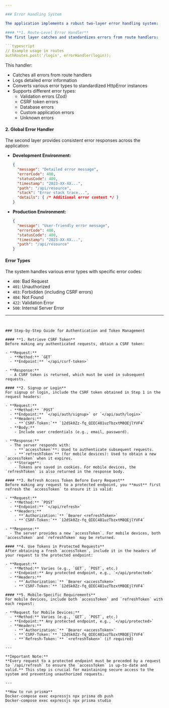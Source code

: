 ```yaml
---

### Error Handling System

The application implements a robust two-layer error handling system:

#### **1. Route-Level Error Handler**
The first layer catches and standardizes errors from route handlers:

```typescript
// Example usage in routes
authRoutes.post('/login', errorHandler(login));
```

This handler:
- Catches all errors from route handlers
- Logs detailed error information
- Converts various error types to standardized HttpError instances
- Supports different error types:
  - Validation errors (Zod)
  - CSRF token errors
  - Database errors
  - Custom application errors
  - Unknown errors

#### **2. Global Error Handler**
The second layer provides consistent error responses across the application:

- **Development Environment:**
  ```json
  {
    "message": "Detailed error message",
    "errorCode": 400,
    "statusCode": 400,
    "timestamp": "2023-XX-XX...",
    "path": "/api/resource",
    "stack": "Error stack trace...",
    "details": { /* Additional error context */ }
  }
  ```

- **Production Environment:**
  ```json
  {
    "message": "User-friendly error message",
    "errorCode": 400,
    "statusCode": 400,
    "timestamp": "2023-XX-XX...",
    "path": "/api/resource"
  }
  ```

#### **Error Types**
The system handles various error types with specific error codes:
- `400`: Bad Request
- `401`: Unauthorized
- `403`: Forbidden (including CSRF errors)
- `404`: Not Found
- `422`: Validation Error
- `500`: Internal Server Error

---
```


### Step-by-Step Guide for Authentication and Token Management

#### **1. Retrieve CSRF Token**
Before making any authenticated requests, obtain a CSRF token:

- **Request:**
  - **Method:** `GET`
  - **Endpoint:** `</api/csrf-token>`

- **Response:**
  - A CSRF token is returned, which must be used in subsequent requests.

#### **2. Signup or Login**
For signup or login, include the CSRF token obtained in Step 1 in the request headers:

- **Request:**
  - **Method:** `POST`
  - **Endpoint:** `</api/auth/signup>` or `</api/auth/login>`
  - **Headers:**
    - **`CSRF-Token:`** `12dSk0Zz-fq_QIEC481uzTbzxtM8QEjlYVF4`
  - **Body:**
    - Include user credentials (e.g., email, password).

- **Response:**
  - The server responds with:
    - **`accessToken`**: Used to authenticate subsequent requests.
    - **`refreshToken`** (for mobile devices): Used to obtain a new `accessToken` when it expires.
  - **Storage**:
    - Tokens are saved in cookies. For mobile devices, the `refreshToken` is also returned in the response body.

#### **3. Refresh Access Token Before Every Request**
Before making any request to a protected endpoint, you **must** first refresh the `accessToken` to ensure it is valid:

- **Request:**
  - **Method:** `POST`
  - **Endpoint:** `</api/refresh>`
  - **Headers:**
    - **`Authorization:`** `Bearer <refreshToken>`
    - **`CSRF-Token:`** `12dSk0Zz-fq_QIEC481uzTbzxtM8QEjlYVF4`

- **Response:**
  - The server provides a new `accessToken`. For mobile devices, both `accessToken` and `refreshToken` may be returned.

#### **4. Use Tokens in Protected Requests**
After obtaining a fresh `accessToken`, include it in the headers of your request to the protected endpoint:

- **Request:**
  - **Method:** Varies (e.g., `GET`, `POST`, etc.)
  - **Endpoint:** Any protected endpoint, e.g., `</api/protected>`
  - **Headers:**
    - **`Authorization:`** `Bearer <accessToken>`
    - **`CSRF-Token:`** `12dSk0Zz-fq_QIEC481uzTbzxtM8QEjlYVF4`

#### **5. Mobile-Specific Requirements**
For mobile devices, include both `accessToken` and `refreshToken` with each request:

- **Request for Mobile Devices:**
  - **Method:** Varies (e.g., `GET`, `POST`, etc.)
  - **Endpoint:** Any protected endpoint, e.g., `</api/protected>`
  - **Headers:**
    - **`Authorization:`** `Bearer <accessToken>`
    - **`CSRF-Token:`** `12dSk0Zz-fq_QIEC481uzTbzxtM8QEjlYVF4`
    - **`Refresh-Token:`** `<refreshToken>` (if required)

---

**Important Note:**  
**Every request to a protected endpoint must be preceded by a request to `/api/refresh` to ensure the `accessToken` is up-to-date and valid.** This step is crucial for maintaining secure access to the system and preventing unauthorized requests.

---

**How to run prisma** 
Docker-compose exec expressjs npx prisma db push
Docker-compose exec expressjs npx prisma studio